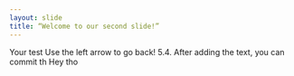 ```yaml
---
layout: slide
title: “Welcome to our second slide!”
---
```

Your test
Use the left arrow to go back!
5.4. After adding the text, you can commit th
 Hey tho
